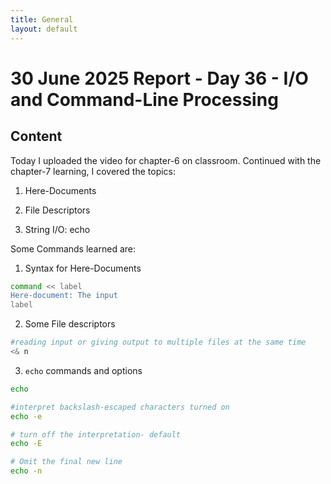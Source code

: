 ```yaml
---
title: General
layout: default
---
```


# 30 June 2025 Report - Day 36 - I/O and Command-Line Processing

## Content

Today I uploaded the video for chapter-6 on classroom. Continued with the chapter-7 learning, I covered the topics:

1. Here-Documents

2. File Descriptors

3. String I/O: echo 

Some Commands learned are:

1. Syntax for Here-Documents
```bash
command << label
Here-document: The input
label
```
2. Some File descriptors
```bash
#reading input or giving output to multiple files at the same time
<& n
```

3. `echo` commands and options
```bash
echo

#interpret backslash-escaped characters turned on
echo -e

# turn off the interpretation- default
echo -E

# Omit the final new line
echo -n 
```